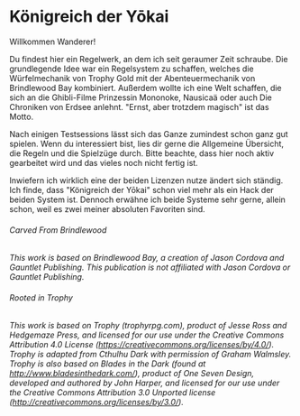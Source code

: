 # Königreich der Yōkai

Willkommen Wanderer!

Du findest hier ein Regelwerk, an dem ich seit geraumer Zeit schraube. Die grundlegende Idee war ein Regelsystem zu schaffen, welches die Würfelmechanik von Trophy Gold mit der Abenteuermechanik von Brindlewood Bay kombiniert. Außerdem wollte ich eine Welt schaffen, die sich an die Ghibli-Filme Prinzessin Mononoke, Nausicaä oder auch Die Chroniken von Erdsee anlehnt. "Ernst, aber trotzdem magisch" ist das Motto.

Nach einigen Testsessions lässt sich das Ganze zumindest schon ganz gut spielen. Wenn du interessiert bist, lies dir gerne die Allgemeine Übersicht, die Regeln und die Spielzüge durch. Bitte beachte, dass hier noch aktiv gearbeitet wird und das vieles noch nicht fertig ist.

Inwiefern ich wirklich eine der beiden Lizenzen nutze ändert sich ständig. Ich finde, dass "Königreich der Yōkai" schon viel mehr als ein Hack der beiden System ist. Dennoch erwähne ich beide Systeme sehr gerne, allein schon, weil es zwei meiner absoluten Favoriten sind.

###### Carved From Brindlewood

*This work is based on Brindlewood Bay, a creation of Jason  Cordova and Gauntlet Publishing. This publication is not affiliated with Jason Cordova or Gauntlet Publishing.*

###### Rooted in Trophy

*This work is based on Trophy (trophyrpg.com), product of Jesse Ross  and Hedgemaze Press, and licensed for our use under the Creative Commons Attribution 4.0 License (https://creativecommons.org/licenses/by/4.0/). Trophy is adapted from Cthulhu Dark with permission of Graham Walmsley. Trophy is also based on Blades in the Dark (found at  http://www.bladesinthedark.com/), product of One Seven Design, developed and authored by John Harper, and licensed for our use under the  Creative Commons Attribution 3.0 Unported license  (http://creativecommons.org/licenses/by/3.0/).*
